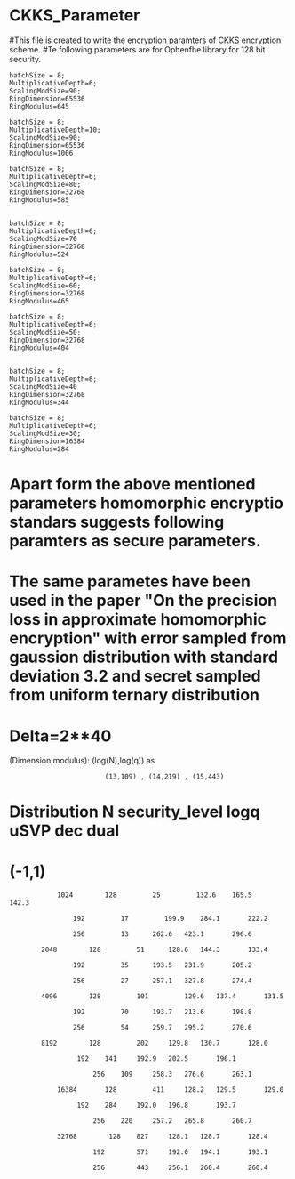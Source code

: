 # CKKS_Parameter
#This file is created to write the encryption paramters of CKKS encryption scheme.
#Te following parameters are for Ophenfhe library for 128 bit security.

    batchSize = 8;
    MultiplicativeDepth=6;
    ScalingModSize=90;
    RingDimension=65536
    RingModulus=645

    batchSize = 8;
    MultiplicativeDepth=10;
    ScalingModSize=90;
    RingDimension=65536
    RingModulus=1006
    
    batchSize = 8;
    MultiplicativeDepth=6;
    ScalingModSize=80;
    RingDimension=32768
    RingModulus=585
    
    
    batchSize = 8;
    MultiplicativeDepth=6;
    ScalingModSize=70
    RingDimension=32768
    RingModulus=524
    
    batchSize = 8;
    MultiplicativeDepth=6;
    ScalingModSize=60;
    RingDimension=32768
    RingModulus=465
    
    batchSize = 8;
    MultiplicativeDepth=6;
    ScalingModSize=50;
    RingDimension=32768
    RingModulus=404
    
    
    batchSize = 8;
    MultiplicativeDepth=6;
    ScalingModSize=40
    RingDimension=32768
    RingModulus=344
    
    batchSize = 8;
    MultiplicativeDepth=6;
    ScalingModSize=30;
    RingDimension=16384
    RingModulus=284
    
# Apart form the above mentioned parameters homomorphic encryptio standars suggests following paramters as secure parameters.
# The same parametes have been used in the paper "On the precision loss in approximate homomorphic encryption" with error sampled from gaussion distribution with standard deviation 3.2 and secret sampled from uniform ternary distribution 
# Delta=2**40
  (Dimension,modulus): (log(N),log(q)) as

                            (13,109) , (14,219) , (15,443)
			    
			    
                            
# Distribution	 	N 	security_level	logq	    uSVP	  dec	    	dual
# (-1,1)
		        1024	    128         25         132.6	165.5		142.3
			            
				    192	        17     	   199.9	284.1		222.2
			            
				    256	        13	    262.6	423.1		296.6
		        
			2048	    128	        51	    128.6	144.3		133.4
			
				    192	        35	    193.5	231.9		205.2
			            
				    256	        27	    257.1	327.8		274.4
		        
			4096	    128	        101 	    129.6	137.4		131.5
			            
				    192	        70	    193.7	213.6		198.8
			            
				    256	        54	    259.7	295.2		270.6
		        
			8192	    128	        202	    129.8	130.7		128.0
			
				     192	141	    192.9	202.5		196.1
				     
			             256	109	    258.3	276.6		263.1
				     
		        16384	    128	        411	    128.2	129.5		129.0
			             
				     192	284	    192.0	196.8		193.7
				     
			             256	220	    257.2	265.8		260.7
				     
		        32768	     128	827	    128.1	128.7		128.4
			
			             192        571	    192.0	194.1		193.1
				     
			             256        443	    256.1	260.4		260.4
